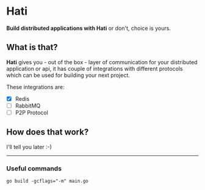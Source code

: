 # Hati

**Build distributed applications with Hati** or don't, choice is yours.

## What is that?

**Hati** gives you - out of the box - layer of communication for your distributed application or api, it has couple of integrations with different protocols which can be used for building your next project.

These integrations are:

- [x] Redis
- [ ] RabbitMQ
- [ ] P2P Protocol

## How does that work?

I'll tell you later :-)

---

### Useful commands

```
go build -gcflags="-m" main.go
```
